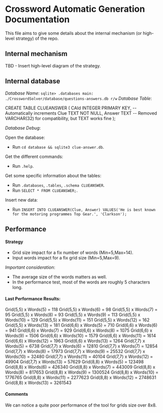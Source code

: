 # Crossword Automatic Generation Documentation

This file aims to give some details about the internal mechanism (or high-level strategy) of the repo.

## Internal mechanism

TBD - Insert high-level diagram of the strategy.

## Internal database

_Database Name_:
`
sqlite> .databases
main: ./CrosswordSolver/database/questions-answers.db r/w
`
_Database Table_:

CREATE TABLE CLUEANSWER (
    CAId INTEGER PRIMARY KEY, -- Automatically increments
    Clue TEXT NOT NULL,
    Answer TEXT -- Removed VARCHAR(32) for compatibility, but TEXT works fine
);

_Database Debug_:

Open the database:
- Run `cd database && sqlite3 clue-answer.db`.

Get the different commands:
- Run `.help`.

Get some specific information about the tables:
- Run `.databases`, `.tables`, `.schema CLUEANSWER`.
- Run `SELECT * FROM CLUEANSWER;`.

Insert new data:
- Run `INSERT INTO CLUEANSWER(Clue, Answer) VALUES('He is best known for the motoring programmes Top Gear.', 'Clarkson');`

## Performance

#### Strategy 

- Grid size impact for a fix number of words (Min=5,Max=14).
- Input words impact for a fix grid size (Min=5,Max=9).

_Important consideration_:
- The average size of the words matters as well. 
- In the performance test, most of the words are roughly 5 characters long.

#### Last Performance Results:

Grid(5,5) x Words(5) = 118
Grid(5,5) x Words(6) = 98
Grid(5,5) x Words(7) = 95
Grid(5,5) x Words(8) = 93
Grid(5,5) x Words(9) = 113
Grid(5,5) x Words(10) = 129
Grid(5,5) x Words(11) = 151
Grid(5,5) x Words(12) = 162
Grid(5,5) x Words(13) = 181
Grid(6,6) x Words(5) = 710
Grid(6,6) x Words(6) = 941
Grid(6,6) x Words(7) = 929
Grid(6,6) x Words(8) = 1075
Grid(6,6) x Words(9) = 1506
Grid(6,6) x Words(10) = 1579
Grid(6,6) x Words(11) = 1614
Grid(6,6) x Words(12) = 1963
Grid(6,6) x Words(13) = 1264
Grid(7,7) x Words(5) = 6738
Grid(7,7) x Words(6) = 12810
Grid(7,7) x Words(7) = 12854
Grid(7,7) x Words(8) = 17973
Grid(7,7) x Words(9) = 25532
Grid(7,7) x Words(10) = 32480
Grid(7,7) x Words(11) = 40104
Grid(7,7) x Words(12) = 49904
Grid(7,7) x Words(13) = 57629
Grid(8,8) x Words(5) = 123498
Grid(8,8) x Words(6) = 426340
Grid(8,8) x Words(7) = 443009
Grid(8,8) x Words(8) = 817653
Grid(8,8) x Words(9) = 1300524
Grid(8,8) x Words(10) = 1776765
Grid(8,8) x Words(11) = 2277623
Grid(8,8) x Words(12) = 2748631
Grid(8,8) x Words(13) = 3261543

#### Comments

We can notice a quite poor performance of the tool for grids size over 8x8.